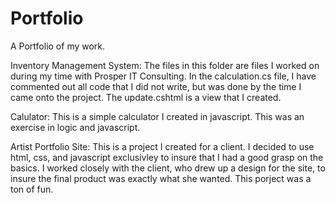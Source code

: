 # Portfolio
A Portfolio of my work.

Inventory Management System: 
  The files in this folder are files I worked on during my time with Prosper IT Consulting.  In the calculation.cs file, I have commented     out all code that I did not write, but was done by the time I came onto the project.  The update.cshtml is a view that I created.
 
Calulator:
  This is a simple calculator I created in javascript.  This was an exercise in logic and javascript.
  
 Artist Portfolio Site:
  This is a project I created for a client.  I decided to use html, css, and javascript exclusivley to insure that I had a good grasp on      the basics.  I worked closely with the client, who drew up a design for the site, to insure the final product was exactly what she        wanted.    This porject  was a ton of fun.
